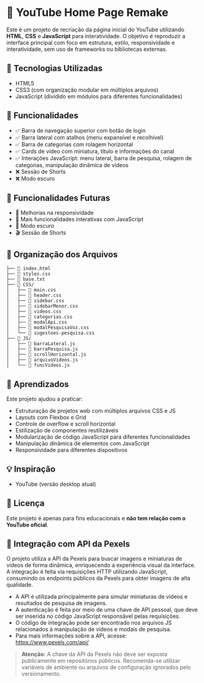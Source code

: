 # 🎥 YouTube Home Page Remake

Este é um projeto de recriação da página inicial do YouTube utilizando **HTML**, **CSS** e **JavaScript** para interatividade. O objetivo é reproduzir a interface principal com foco em estrutura, estilo, responsividade e interatividade, sem uso de frameworks ou bibliotecas externas.

## 🔧 Tecnologias Utilizadas

- HTML5
- CSS3 (com organização modular em múltiplos arquivos)
- JavaScript (dividido em módulos para diferentes funcionalidades)

## 📌 Funcionalidades

- ✅ Barra de navegação superior com botão de login
- ✅ Barra lateral com atalhos (menu expansível e recolhível)
- ✅ Barra de categorias com rolagem horizontal
- ✅ Cards de vídeo com miniatura, título e informações do canal
- ✅ Interações JavaScript: menu lateral, barra de pesquisa, rolagem de categorias, manipulação dinâmica de vídeos
- ❌ Sessão de Shorts
- ❌ Modo escuro

## 🚧 Funcionalidades Futuras

- 📱 Melhorias na responsividade
- 🎯 Mais funcionalidades interativas com JavaScript
- 🌙 Modo escuro
- 🎬 Sessão de Shorts

## 📁 Organização dos Arquivos

```
├── 📄 index.html
├── 📄 styles.css
├── 📄 base.txt
├── 📁 CSS/
│   ├── 📄 main.css
│   ├── 📄 header.css
│   ├── 📄 sidebar.css
│   ├── 📄 sidebarMenor.css
│   ├── 📄 videos.css
│   ├── 📄 categorias.css
│   ├── 📄 modalApi.css
│   ├── 📄 modalPesquisaVoz.css
│   └── 📄 sugestoes-pesquisa.css
├── 📁 JS/
│   ├── 📄 barraLateral.js
│   ├── 📄 barraPesquisa.js
│   ├── 📄 scrollHorizontal.js
│   ├── 📄 arquivoVideos.js
│   └── 📄 funcVideos.js
```

## 🧠 Aprendizados

Este projeto ajudou a praticar:

- Estruturação de projetos web com múltiplos arquivos CSS e JS
- Layouts com Flexbox e Grid
- Controle de overflow e scroll horizontal
- Estilização de componentes reutilizáveis
- Modularização de código JavaScript para diferentes funcionalidades
- Manipulação dinâmica de elementos com JavaScript
- Responsividade para diferentes dispositivos

## 💡 Inspiração

- YouTube (versão desktop atual)

## 📄 Licença

Este projeto é apenas para fins educacionais e **não tem relação com o YouTube oficial**.

## 🔗 Integração com API da Pexels

O projeto utiliza a API da Pexels para buscar imagens e miniaturas de vídeos de forma dinâmica, enriquecendo a experiência visual da interface. A integração é feita via requisições HTTP utilizando JavaScript, consumindo os endpoints públicos da Pexels para obter imagens de alta qualidade.

- A API é utilizada principalmente para simular miniaturas de vídeos e resultados de pesquisa de imagens.
- A autenticação é feita por meio de uma chave de API pessoal, que deve ser inserida no código JavaScript responsável pelas requisições.
- O código de integração pode ser encontrado nos arquivos JS relacionados à manipulação de vídeos e modais de pesquisa.
- Para mais informações sobre a API, acesse: https://www.pexels.com/api/

> **Atenção:** A chave da API da Pexels não deve ser exposta publicamente em repositórios públicos. Recomenda-se utilizar variáveis de ambiente ou arquivos de configuração ignorados pelo versionamento.
